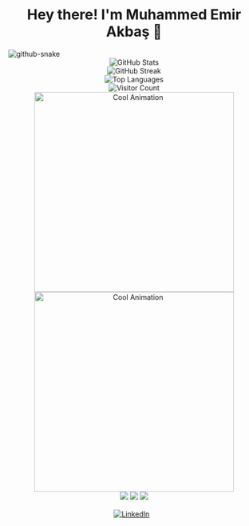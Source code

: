 <h1 align="center">Hey there! I'm Muhammed Emir Akbaş 🌟</h1>

<picture>
  <source media="(prefers-color-scheme: dark)" srcset="github-snake-dark.svg" />
  <source media="(prefers-color-scheme: light)" srcset="github-snake.svg" />
  <img alt="github-snake" src="github-snake.svg" />
</picture>

<div align="center">
  <img src="https://github-readme-stats.vercel.app/api?username=emirakbas&theme=dark&bg_color=0D1117&title_color=E34F26&text_color=C9D1D9&hide_border=true&show_icons=true&icon_color=E34F26" alt="GitHub Stats" />
  <br/>
  <img src="https://github-readme-streak-stats.herokuapp.com/?user=emirakbas&theme=dark&background=0D1117&ring=E34F26&fire=E34F26&currStreakLabel=C9D1D9&sideLabels=C9D1D9&hide_border=true" alt="GitHub Streak" />
  <br/>
  <img src="https://github-readme-stats.vercel.app/api/top-langs/?username=emirakbas&theme=dark&bg_color=0D1117&title_color=E34F26&text_color=C9D1D9&hide_border=true&layout=compact" alt="Top Languages" />
</div>

<div align="center">
  <img src="https://komarev.com/ghpvc/?username=emirakbas&color=red&style=for-the-badge" alt="Visitor Count" />
</div>

<div align="center">
  <img src="https://user-images.githubusercontent.com/50847302/121926637-65e62c80-cd0f-11eb-85d7-e9c29f1e1dff.gif" alt="Cool Animation" width="400px"/>
</div>

<div align="center">
  <img src="https://user-images.githubusercontent.com/50847302/121926594-5c5cc480-cd0f-11eb-90a6-6552b2c3922d.gif" alt="Cool Animation" width="400px"/>
</div>

<div align="center">
  <img src="https://img.shields.io/badge/html5-%23E34F26.svg?style=for-the-badge&logo=html5&logoColor=white"/>
  <img src="https://img.shields.io/badge/javascript-%23323330.svg?style=for-the-badge&logo=javascript&logoColor=%23F7DF1E"/>
  <img src="https://img.shields.io/badge/css3-%231572B6.svg?style=for-the-badge&logo=css3&logoColor=white"/>
</div>
<br>
<div align="center">
  <a href="https://linkedin.com/in/muhammedemirakbas" style="margin-right: 10px;">
    <img src="https://img.shields.io/badge/LinkedIn-%230077B5.svg?style=for-the-badge&logo=linkedin&logoColor=white" alt="LinkedIn" />
  </a>
</div>

